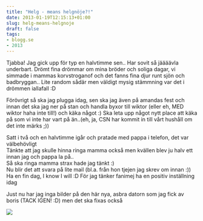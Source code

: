 ```yaml
---
title: "Helg - means helgnöje?!"
date: 2013-01-19T12:15:13+01:00
slug: helg-means-helgnoje
draft: false
tags:
- blogg.se
- 2013
---
```

Tjabba! Jag gick upp för typ en halvtimme sen.. Har sovit så jäääävla underbart. Drömt fina drömmar om mina bröder och soliga dagar, vi simmade i mammas korvstroganof och det fanns fina djur runt sjön och badbryggan.. Lite random sådär men väldigt mysig stämmning var det i drömmen iallafall :D  
  
Förövrigt så ska jag plugga idag, sen ska jag även på amandas fest och innan det ska jag ner på stan och handla byxor till wiktor (eller eh, MED wiktor haha inte till!) och käka något :) Ska leta upp något nytt place att käka på som vi inte har vart på än..(eh, ja, CSN har kommit in till vårt hushåll om det inte märks ;))  
  

Satt i två och en halvtimme igår och pratade med pappa i telefon, det var välbehövligt  
Tänkte att jag skulle hinna ringa mamma också men kvällen blev ju halv ett innan jag och pappa la på..  
Så ska ringa mamma strax hade jag tänkt :)  
Nu blir det att svara på lite mail (bl.a. från hon tjejen jag skrev om innan :))  
Ha en fin dag, I know I will :D För jag tänker fanimej ha en positiv inställning idag

Just nu har jag inga bilder på den här nya, asbra datorn som jag fick av boris (TACK IGEN! :D) men det ska fixas också

![](/assets/images/blogg.se/lighthouse_50fa803ee087c35e8ef924cf.jpg)